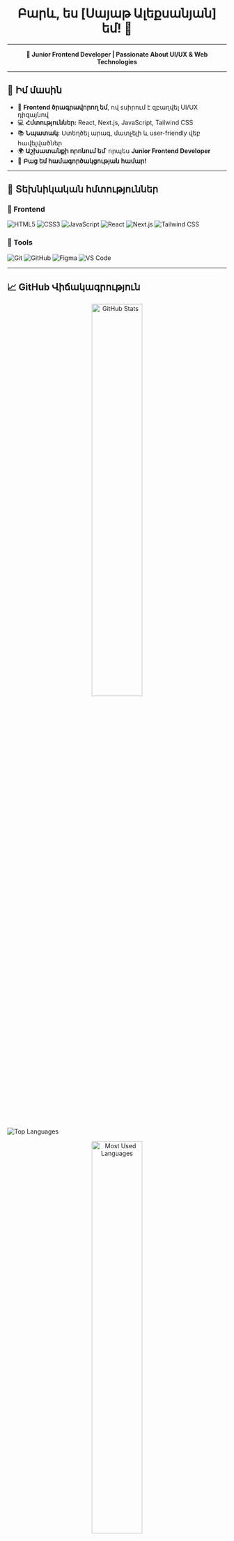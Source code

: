 


<h1 align="center">Բարև, ես [Սայաթ Ալեքսանյան] եմ! 👋</h1>

---

<p align="center">
  <b>🚀 Junior Frontend Developer | Passionate About UI/UX & Web Technologies</b>
</p>

---

## 🔹 Իմ մասին  
- 🎨 **Frontend ծրագրավորող եմ**, ով sսիրում է զբաղվել UI/UX դիզայնով 
- 💻 **Հմտություններ:** React, Next.js, JavaScript, Tailwind CSS 
- 📚 **Նպատակ:** Ստեղծել արագ, մատչելի և user-friendly վեբ հավելվածներ  
- 🌍 **Աշխատանքի որոնում եմ**՝ որպես **Junior Frontend Developer**  
- 📩 **Բաց եմ համագործակցության համար!**  

---

## 🚀 Տեխնիկական հմտություններ  
### 🔹 Frontend  
![HTML5](https://img.shields.io/badge/HTML5-E34F26?style=for-the-badge&logo=html5&logoColor=white)
![CSS3](https://img.shields.io/badge/CSS3-1572B6?style=for-the-badge&logo=css3&logoColor=white)
![JavaScript](https://img.shields.io/badge/JavaScript-F7DF1E?style=for-the-badge&logo=javascript&logoColor=black)
![React](https://img.shields.io/badge/React-20232A?style=for-the-badge&logo=react&logoColor=61DAFB)
![Next.js](https://img.shields.io/badge/Next.js-000000?style=for-the-badge&logo=next.js&logoColor=white)
![Tailwind CSS](https://img.shields.io/badge/Tailwind%20CSS-38B2AC?style=for-the-badge&logo=tailwind-css&logoColor=white)

### 🔹 Tools  
![Git](https://img.shields.io/badge/Git-F05032?style=for-the-badge&logo=git&logoColor=white)
![GitHub](https://img.shields.io/badge/GitHub-181717?style=for-the-badge&logo=github&logoColor=white)
![Figma](https://img.shields.io/badge/Figma-F24E1E?style=for-the-badge&logo=figma&logoColor=white)
![VS Code](https://img.shields.io/badge/VS%20Code-007ACC?style=for-the-badge&logo=visual-studio-code&logoColor=white)

---

## 📈 GitHub Վիճակագրություն  

<p align="center">
  <img src="https://github-readme-stats.vercel.app/api?username=SayatAleqsanyan&show_icons=true&theme=radical" width="48%" alt="GitHub Stats">
  
  ![Top Languages](https://github-readme-stats.vercel.app/api/top-langs/?username=SayatAleqsanyan&layout=compact&theme=radical)
</p>

<p align="center">
  <img src="https://github-readme-stats.vercel.app/api/top-langs/?username=SayatAleqsanyan&layout=compact&theme=radical" width="48%" alt="Most Used Languages">
</p>

<!--
---

<!-- ## 📌 Վերջին նախագծերը  
🔹 **[Start](https://github.com/SayatAleqsanyan/BeeOnCode)** - Start web development  (GIT)  <br>
🔹 **[my-App](https://github.com/SayatAleqsanyan/React)** - React (GIT) 
-->
---

## 💼 Ինչու ինձ ընտրել  
✅ Ստեղծում եմ **responsive և high-performance վեբ հավելվածներ**  
✅ Ունեմ **UX/UI դիզայնի հմտություններ**, կարող եմ լավ user experience ապահովել  
✅ **Աշխատանքի եմ փնտրում**, և պատրաստ եմ ներդրում ունենալ ձեր թիմում!  

---

## 📬 Կապ ինձ հետ  
📩 **Email:** [sayad.aleksanyan0@gmail.com](mailto:sayad.aleksanyan0@gmail.com)     
💼 **LinkedIn:** [linkedin.com/in/саяд-алексанян](https://am.linkedin.com/in/%D1%81%D0%B0%D1%8F%D0%B4-%D0%B0%D0%BB%D0%B5%D0%BA%D1%81%D0%B0%D0%BD%D1%8F%D0%BD-96b558224?original_referer=https%3A%2F%2Fwww.linkedin.com%2F )  
🐦 **Twitter:** [Twitter Profile](https://x.com/SayadAleksanyan)  
📱 **Telegram:** [@SayatAleqsanyan](https://t.me/SayatAleqsanyan)  

<!--
🌐 **Portfolio:** [https://armen-dev.github.io](https://armen-dev.github.io)  
📄 **CV:** [Download my CV](https://github.com/armen-dev/armen-dev.github.io/blob/main/CV.pdf)
-->
---


